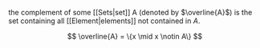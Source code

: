 the complement of some [[Sets|set]] A (denoted by $\overline{A}$) is the set containing all [[Element|elements]] not contained in $A$.

$$
\overline{A} = \{x \mid x \notin A\}
$$